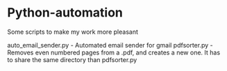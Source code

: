 # Python-automation
Some scripts to make my work more pleasant

auto_email_sender.py - Automated email sender for gmail
pdfsorter.py - Removes even numbered pages from a .pdf, and creates a new one. It has to share the same directory than pdfsorter.py
